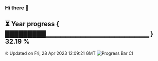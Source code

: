 ### Hi there 👋
⏳ Year progress { █████████▁▁▁▁▁▁▁▁▁▁▁▁▁▁▁▁▁▁▁▁▁ } 32.19 %
---
⏰ Updated on Fri, 28 Apr 2023 12:09:21 GMT
![Progress Bar CI](https://github.com/Moyi321/Moyi321/workflows/Progress%20Bar%20CI/badge.svg)
